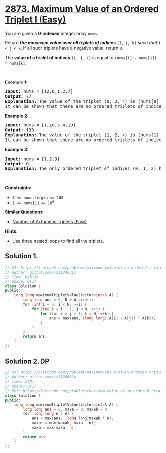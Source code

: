 # [2873. Maximum Value of an Ordered Triplet I (Easy)](https://leetcode.com/problems/maximum-value-of-an-ordered-triplet-i)

<p>You are given a <strong>0-indexed</strong> integer array <code>nums</code>.</p>

<p>Return <em><strong>the maximum value over all triplets of indices</strong></em> <code>(i, j, k)</code> <em>such that</em> <code>i &lt; j &lt; k</code>. If all such triplets have a negative value, return <code>0</code>.</p>

<p>The <strong>value of a triplet of indices</strong> <code>(i, j, k)</code> is equal to <code>(nums[i] - nums[j]) * nums[k]</code>.</p>

<p>&nbsp;</p>
<p><strong class="example">Example 1:</strong></p>

<pre>
<strong>Input:</strong> nums = [12,6,1,2,7]
<strong>Output:</strong> 77
<strong>Explanation:</strong> The value of the triplet (0, 2, 4) is (nums[0] - nums[2]) * nums[4] = 77.
It can be shown that there are no ordered triplets of indices with a value greater than 77. 
</pre>

<p><strong class="example">Example 2:</strong></p>

<pre>
<strong>Input:</strong> nums = [1,10,3,4,19]
<strong>Output:</strong> 133
<strong>Explanation:</strong> The value of the triplet (1, 2, 4) is (nums[1] - nums[2]) * nums[4] = 133.
It can be shown that there are no ordered triplets of indices with a value greater than 133.
</pre>

<p><strong class="example">Example 3:</strong></p>

<pre>
<strong>Input:</strong> nums = [1,2,3]
<strong>Output:</strong> 0
<strong>Explanation:</strong> The only ordered triplet of indices (0, 1, 2) has a negative value of (nums[0] - nums[1]) * nums[2] = -3. Hence, the answer would be 0.
</pre>

<p>&nbsp;</p>
<p><strong>Constraints:</strong></p>

<ul>
	<li><code>3 &lt;= nums.length &lt;= 100</code></li>
	<li><code>1 &lt;= nums[i] &lt;= 10<sup>6</sup></code></li>
</ul>


**Similar Questions**:
* [Number of Arithmetic Triplets (Easy)](https://leetcode.com/problems/number-of-arithmetic-triplets)

**Hints**:
* Use three nested loops to find all the triplets.

## Solution 1.

```cpp
// OJ: https://leetcode.com/problems/maximum-value-of-an-ordered-triplet-i
// Author: github.com/lzl124631x
// Time: O(N^3)
// Space: O(1)
class Solution {
public:
    long long maximumTripletValue(vector<int>& A) {
        long long ans = 0, N = A.size();
        for (int i = 0; i < N; ++i) {
            for (int j = i + 1; j < N; ++j) {
                for (int k = j + 1; k < N; ++k) {
                    ans = max(ans, (long long)(A[i] - A[j]) * A[k]);
                }
            }
        }
        return ans;
    }
};
```

## Solution 2. DP

```cpp
// OJ: https://leetcode.com/problems/maximum-value-of-an-ordered-triplet-i
// Author: github.com/lzl124631x
// Time: O(N)
// Space: O(1)
// Ref: https://leetcode.com/problems/maximum-value-of-an-ordered-triplet-i/solutions/4111950/java-c-python-one-pass-o-n/
class Solution {
public:
    long long maximumTripletValue(vector<int>& A) {
        long long ans = 0, maxa = 0, maxab = 0;
        for (long long n : A) {
            ans = max(ans, (long long)maxab * n);
            maxab = max(maxab, maxa - n);
            maxa = max(maxa, n);
        }
        return ans;
    }
};
```